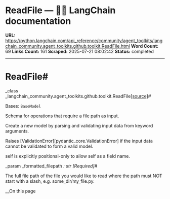 # ReadFile — 🦜🔗 LangChain  documentation

**URL:** https://python.langchain.com/api_reference/community/agent_toolkits/langchain_community.agent_toolkits.github.toolkit.ReadFile.html
**Word Count:** 69
**Links Count:** 161
**Scraped:** 2025-07-21 08:02:42
**Status:** completed

---

# ReadFile\#

_class _langchain\_community.agent\_toolkits.github.toolkit.ReadFile[\[source\]](https://python.langchain.com/api_reference/_modules/langchain_community/agent_toolkits/github/toolkit.html#ReadFile)\#     

Bases: `BaseModel`

Schema for operations that require a file path as input.

Create a new model by parsing and validating input data from keyword arguments.

Raises \[ValidationError\]\[pydantic\_core.ValidationError\] if the input data cannot be validated to form a valid model.

self is explicitly positional-only to allow self as a field name.

_param _formatted\_filepath _: str_ _\[Required\]_\#     

The full file path of the file you would like to read where the path must NOT start with a slash, e.g. some\_dir/my\_file.py.

__On this page